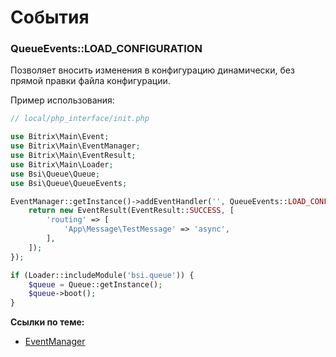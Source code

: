 # События

### QueueEvents::LOAD_CONFIGURATION

Позволяет вносить изменения в конфигурацию динамически, без прямой правки файла конфигурации.

Пример использования:

```php
// local/php_interface/init.php

use Bitrix\Main\Event;
use Bitrix\Main\EventManager;
use Bitrix\Main\EventResult;
use Bitrix\Main\Loader;
use Bsi\Queue\Queue;
use Bsi\Queue\QueueEvents;

EventManager::getInstance()->addEventHandler('', QueueEvents::LOAD_CONFIGURATION, function(Event $event) {
    return new EventResult(EventResult::SUCCESS, [
        'routing' => [
            'App\Message\TestMessage' => 'async',
        ],
    ]);
});

if (Loader::includeModule('bsi.queue')) {
    $queue = Queue::getInstance();
    $queue->boot();
}
```

**Ссылки по теме:**

- [EventManager](https://dev.1c-bitrix.ru/api_d7/bitrix/main/EventManager/index.php)
